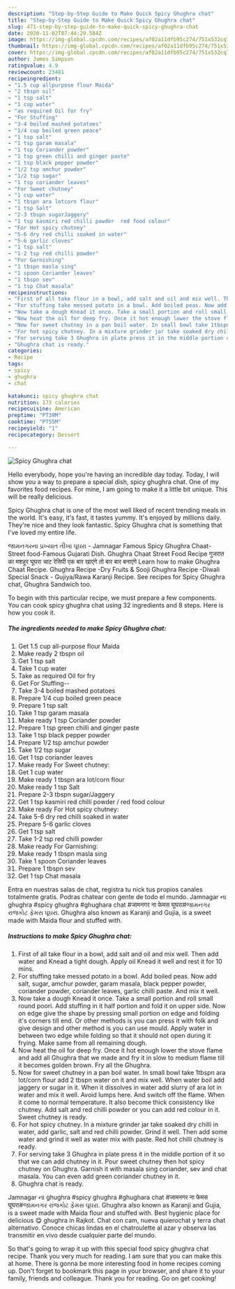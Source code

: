 ```yaml
---
description: "Step-by-Step Guide to Make Quick Spicy Ghughra chat"
title: "Step-by-Step Guide to Make Quick Spicy Ghughra chat"
slug: 471-step-by-step-guide-to-make-quick-spicy-ghughra-chat
date: 2020-11-02T07:44:29.584Z
image: https://img-global.cpcdn.com/recipes/af02a11dfb95c274/751x532cq70/spicy-ghughra-chat-recipe-main-photo.jpg
thumbnail: https://img-global.cpcdn.com/recipes/af02a11dfb95c274/751x532cq70/spicy-ghughra-chat-recipe-main-photo.jpg
cover: https://img-global.cpcdn.com/recipes/af02a11dfb95c274/751x532cq70/spicy-ghughra-chat-recipe-main-photo.jpg
author: James Simpson
ratingvalue: 4.9
reviewcount: 23481
recipeingredient:
- "1.5 cup allpurpose flour Maida"
- "2 tbspn oil"
- "1 tsp salt"
- "1 cup water"
- "as required Oil for fry"
- "For Stuffing"
- "3-4 boiled mashed potatoes"
- "1/4 cup boiled green peace"
- "1 tsp salt"
- "1 tsp garam masala"
- "1 tsp Coriander powder"
- "1 tsp green chilli and ginger paste"
- "1 tsp black pepper powder"
- "1/2 tsp amchur powder"
- "1/2 tsp sugar"
- "1 tsp coriander leaves"
- "For Sweet chutney"
- "1 cup water"
- "1 tbspn ara lotcorn flour"
- "1 tsp Salt"
- "2-3 tbspn sugarJaggery"
- "1 tsp kasmiri red chilli powder  red food colour"
- "For Hot spicy chutney"
- "5-6 dry red chilli soaked in water"
- "5-6 garlic cloves"
- "1 tsp salt"
- "1-2 tsp red chilli powder"
- "For Garnishing"
- "1 tbspn masla sing"
- "1 spoon Coriander leaves"
- "1 tbspn sev"
- "1 tsp Chat masala"
recipeinstructions:
- "First of all take flour in a bowl, add salt and oil and mix well. Then add water and Knead a tight dough. Apply oil Knead it well and rest it for 10 mins."
- "For stuffing take messed potato in a bowl. Add boiled peas. Now add salt, sugar, amchur powder, garam masala, black pepper powder, coriander powder, coriander leaves, garlic chilli paste. And mix it well."
- "Now take a dough Knead it once. Take a small portion and roll small round poori. Add stuffing in it half portion and fold it on upper side. Now on edge give the shape by pressing small portion on edge and folding it&#39;s corners till end. Or other methods is you can press it with folk and give design and other method is you can use mould. Apply water in between two edge while folding so that it should not open during it frying. Make same from all remaining dough."
- "Now heat the oil for deep fry. Once it hot enough lower the stove flame and add all Ghughra that we made and fry it in slow to medium flame till it becomes golden brown. Fry all the Ghughra."
- "Now for sweet chutney in a pan boil water. In small bowl take 1tbspn ara lot/corn flour add 2 tbspn water on it and mix well. When water boil add jaggery or sugar in it. When it dissolves in water add slurry of ara lot in water and mix it well. Avoid lumps here. And switch off the flame. When it come to normal temperature. It also become thick consistency like chutney. Add salt and red chilli powder or you can add red colour in it. Sweet chutney is ready."
- "For hot spicy chutney. In a mixture grinder jar take soaked dry chilli in water, add garlic, salt and red chilli powder. Grind it well. Then add some water and grind it well as water mix with paste. Red hot chilli chutney is ready."
- "For serving take 3 Ghughra in plate press it in the middle portion of it so that we can add chutney in it. Pour sweet chutney then hot spicy chutney on Ghughra. Garnish it with masala sing coriander, sev and chat masala. You can even add green coriander chutney in it."
- "Ghughra chat is ready."
categories:
- Recipe
tags:
- spicy
- ghughra
- chat

katakunci: spicy ghughra chat 
nutrition: 173 calories
recipecuisine: American
preptime: "PT39M"
cooktime: "PT55M"
recipeyield: "1"
recipecategory: Dessert

---
```



![Spicy Ghughra chat](https://img-global.cpcdn.com/recipes/af02a11dfb95c274/751x532cq70/spicy-ghughra-chat-recipe-main-photo.jpg)

Hello everybody, hope you're having an incredible day today. Today, I will show you a way to prepare a special dish, spicy ghughra chat. One of my favorites food recipes. For mine, I am going to make it a little bit unique. This will be really delicious.

Spicy Ghughra chat is one of the most well liked of recent trending meals in the world. It's easy, it's fast, it tastes yummy. It's enjoyed by millions daily. They're nice and they look fantastic. Spicy Ghughra chat is something that I've loved my entire life.

જામનગરના પ્રખ્યાત તીખા ઘૂઘરા - Jamnagar Famous Spicy Ghughra Chaat- Street food-Famous Gujarati Dish. Ghughra Chaat Street Food Recipe गुजरात का मशहूर घूघरा चाट रेसिपी एक बार खाएंगे तो बार बार बनाएंगे Learn how to make Ghughra Chaat Recipe. Ghughra Recipe -Dry Fruits &amp; Sooji Ghughra Recipe -Diwali Special Snack - Gujiya/Rawa Karanji Recipe. See recipes for Spicy Ghughra chat, Ghughra Sandwich too.


To begin with this particular recipe, we must prepare a few components. You can cook spicy ghughra chat using 32 ingredients and 8 steps. Here is how you cook it.

<!--inarticleads1-->

##### The ingredients needed to make Spicy Ghughra chat:

1. Get 1.5 cup all-purpose flour Maida
1. Make ready 2 tbspn oil
1. Get 1 tsp salt
1. Take 1 cup water
1. Take as required Oil for fry
1. Get For Stuffing--
1. Take 3-4 boiled mashed potatoes
1. Prepare 1/4 cup boiled green peace
1. Prepare 1 tsp salt
1. Take 1 tsp garam masala
1. Make ready 1 tsp Coriander powder
1. Prepare 1 tsp green chilli and ginger paste
1. Take 1 tsp black pepper powder
1. Prepare 1/2 tsp amchur powder
1. Take 1/2 tsp sugar
1. Get 1 tsp coriander leaves
1. Make ready For Sweet chutney:
1. Get 1 cup water
1. Make ready 1 tbspn ara lot/corn flour
1. Make ready 1 tsp Salt
1. Prepare 2-3 tbspn sugar/Jaggery
1. Get 1 tsp kasmiri red chilli powder / red food colour
1. Make ready For Hot spicy chutney:
1. Take 5-6 dry red chilli soaked in water
1. Prepare 5-6 garlic cloves
1. Get 1 tsp salt
1. Take 1-2 tsp red chilli powder
1. Make ready For Garnishing:
1. Make ready 1 tbspn masla sing
1. Take 1 spoon Coriander leaves
1. Prepare 1 tbspn sev
1. Get 1 tsp Chat masala


Entra en nuestras salas de chat, registra tu nick tus propios canales totalmente gratis. Podras chatear con gente de todo el mundo. Jamnagar ના ghughra #spicy ghughra #ghughara chat #जामनगर ना फेमस घूघरा#જામનગર રાજકોટ ફેમસ ઘૂઘરા. Ghughra also known as Karanji and Gujia, is a sweet made with Maida flour and stuffed with. 

<!--inarticleads2-->

##### Instructions to make Spicy Ghughra chat:

1. First of all take flour in a bowl, add salt and oil and mix well. Then add water and Knead a tight dough. Apply oil Knead it well and rest it for 10 mins.
1. For stuffing take messed potato in a bowl. Add boiled peas. Now add salt, sugar, amchur powder, garam masala, black pepper powder, coriander powder, coriander leaves, garlic chilli paste. And mix it well.
1. Now take a dough Knead it once. Take a small portion and roll small round poori. Add stuffing in it half portion and fold it on upper side. Now on edge give the shape by pressing small portion on edge and folding it&#39;s corners till end. Or other methods is you can press it with folk and give design and other method is you can use mould. Apply water in between two edge while folding so that it should not open during it frying. Make same from all remaining dough.
1. Now heat the oil for deep fry. Once it hot enough lower the stove flame and add all Ghughra that we made and fry it in slow to medium flame till it becomes golden brown. Fry all the Ghughra.
1. Now for sweet chutney in a pan boil water. In small bowl take 1tbspn ara lot/corn flour add 2 tbspn water on it and mix well. When water boil add jaggery or sugar in it. When it dissolves in water add slurry of ara lot in water and mix it well. Avoid lumps here. And switch off the flame. When it come to normal temperature. It also become thick consistency like chutney. Add salt and red chilli powder or you can add red colour in it. Sweet chutney is ready.
1. For hot spicy chutney. In a mixture grinder jar take soaked dry chilli in water, add garlic, salt and red chilli powder. Grind it well. Then add some water and grind it well as water mix with paste. Red hot chilli chutney is ready.
1. For serving take 3 Ghughra in plate press it in the middle portion of it so that we can add chutney in it. Pour sweet chutney then hot spicy chutney on Ghughra. Garnish it with masala sing coriander, sev and chat masala. You can even add green coriander chutney in it.
1. Ghughra chat is ready.


Jamnagar ના ghughra #spicy ghughra #ghughara chat #जामनगर ना फेमस घूघरा#જામનગર રાજકોટ ફેમસ ઘૂઘરા. Ghughra also known as Karanji and Gujia, is a sweet made with Maida flour and stuffed with. Best hygienic place for delicious 😋 ghughra in Rajkot. Chat con cam, nueva quierochat y terra chat alternativo. Conoce chicas lindas en el chatroulette al azar y observa las transmitir en vivo desde cualquier parte del mundo. 

So that's going to wrap it up with this special food spicy ghughra chat recipe. Thank you very much for reading. I am sure that you can make this at home. There is gonna be more interesting food in home recipes coming up. Don't forget to bookmark this page in your browser, and share it to your family, friends and colleague. Thank you for reading. Go on get cooking!
